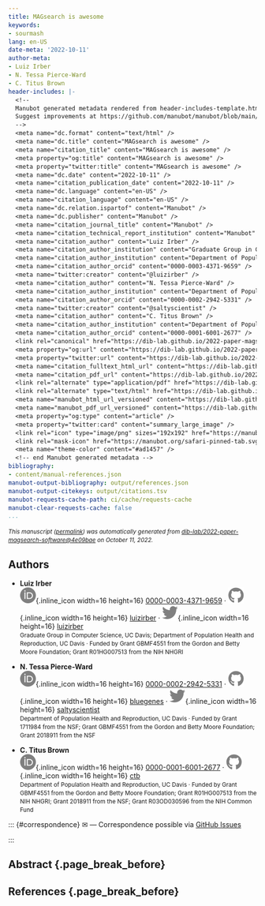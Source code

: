 ```yaml
---
title: MAGsearch is awesome
keywords:
- sourmash
lang: en-US
date-meta: '2022-10-11'
author-meta:
- Luiz Irber
- N. Tessa Pierce-Ward
- C. Titus Brown
header-includes: |-
  <!--
  Manubot generated metadata rendered from header-includes-template.html.
  Suggest improvements at https://github.com/manubot/manubot/blob/main/manubot/process/header-includes-template.html
  -->
  <meta name="dc.format" content="text/html" />
  <meta name="dc.title" content="MAGsearch is awesome" />
  <meta name="citation_title" content="MAGsearch is awesome" />
  <meta property="og:title" content="MAGsearch is awesome" />
  <meta property="twitter:title" content="MAGsearch is awesome" />
  <meta name="dc.date" content="2022-10-11" />
  <meta name="citation_publication_date" content="2022-10-11" />
  <meta name="dc.language" content="en-US" />
  <meta name="citation_language" content="en-US" />
  <meta name="dc.relation.ispartof" content="Manubot" />
  <meta name="dc.publisher" content="Manubot" />
  <meta name="citation_journal_title" content="Manubot" />
  <meta name="citation_technical_report_institution" content="Manubot" />
  <meta name="citation_author" content="Luiz Irber" />
  <meta name="citation_author_institution" content="Graduate Group in Computer Science, UC Davis" />
  <meta name="citation_author_institution" content="Department of Population Health and Reproduction, UC Davis" />
  <meta name="citation_author_orcid" content="0000-0003-4371-9659" />
  <meta name="twitter:creator" content="@luizirber" />
  <meta name="citation_author" content="N. Tessa Pierce-Ward" />
  <meta name="citation_author_institution" content="Department of Population Health and Reproduction, UC Davis" />
  <meta name="citation_author_orcid" content="0000-0002-2942-5331" />
  <meta name="twitter:creator" content="@saltyscientist" />
  <meta name="citation_author" content="C. Titus Brown" />
  <meta name="citation_author_institution" content="Department of Population Health and Reproduction, UC Davis" />
  <meta name="citation_author_orcid" content="0000-0001-6001-2677" />
  <link rel="canonical" href="https://dib-lab.github.io/2022-paper-magsearch-software/" />
  <meta property="og:url" content="https://dib-lab.github.io/2022-paper-magsearch-software/" />
  <meta property="twitter:url" content="https://dib-lab.github.io/2022-paper-magsearch-software/" />
  <meta name="citation_fulltext_html_url" content="https://dib-lab.github.io/2022-paper-magsearch-software/" />
  <meta name="citation_pdf_url" content="https://dib-lab.github.io/2022-paper-magsearch-software/manuscript.pdf" />
  <link rel="alternate" type="application/pdf" href="https://dib-lab.github.io/2022-paper-magsearch-software/manuscript.pdf" />
  <link rel="alternate" type="text/html" href="https://dib-lab.github.io/2022-paper-magsearch-software/v/4e09baee398911cc00811429d8fcfd2e9eca46e8/" />
  <meta name="manubot_html_url_versioned" content="https://dib-lab.github.io/2022-paper-magsearch-software/v/4e09baee398911cc00811429d8fcfd2e9eca46e8/" />
  <meta name="manubot_pdf_url_versioned" content="https://dib-lab.github.io/2022-paper-magsearch-software/v/4e09baee398911cc00811429d8fcfd2e9eca46e8/manuscript.pdf" />
  <meta property="og:type" content="article" />
  <meta property="twitter:card" content="summary_large_image" />
  <link rel="icon" type="image/png" sizes="192x192" href="https://manubot.org/favicon-192x192.png" />
  <link rel="mask-icon" href="https://manubot.org/safari-pinned-tab.svg" color="#ad1457" />
  <meta name="theme-color" content="#ad1457" />
  <!-- end Manubot generated metadata -->
bibliography:
- content/manual-references.json
manubot-output-bibliography: output/references.json
manubot-output-citekeys: output/citations.tsv
manubot-requests-cache-path: ci/cache/requests-cache
manubot-clear-requests-cache: false
...
```







<small><em>
This manuscript
([permalink](https://dib-lab.github.io/2022-paper-magsearch-software/v/4e09baee398911cc00811429d8fcfd2e9eca46e8/))
was automatically generated
from [dib-lab/2022-paper-magsearch-software@4e09bae](https://github.com/dib-lab/2022-paper-magsearch-software/tree/4e09baee398911cc00811429d8fcfd2e9eca46e8)
on October 11, 2022.
</em></small>

## Authors



+ **Luiz Irber**
  <br>
    ![ORCID icon](images/orcid.svg){.inline_icon width=16 height=16}
    [0000-0003-4371-9659](https://orcid.org/0000-0003-4371-9659)
    · ![GitHub icon](images/github.svg){.inline_icon width=16 height=16}
    [luizirber](https://github.com/luizirber)
    · ![Twitter icon](images/twitter.svg){.inline_icon width=16 height=16}
    [luizirber](https://twitter.com/luizirber)<br>
  <small>
     Graduate Group in Computer Science, UC Davis; Department of Population Health and Reproduction, UC Davis
     · Funded by Grant GBMF4551 from the Gordon and Betty Moore Foundation; Grant R01HG007513 from the NIH NHGRI
  </small>

+ **N. Tessa Pierce-Ward**
  <br>
    ![ORCID icon](images/orcid.svg){.inline_icon width=16 height=16}
    [0000-0002-2942-5331](https://orcid.org/0000-0002-2942-5331)
    · ![GitHub icon](images/github.svg){.inline_icon width=16 height=16}
    [bluegenes](https://github.com/bluegenes)
    · ![Twitter icon](images/twitter.svg){.inline_icon width=16 height=16}
    [saltyscientist](https://twitter.com/saltyscientist)<br>
  <small>
     Department of Population Health and Reproduction, UC Davis
     · Funded by Grant 1711984 from the NSF; Grant GBMF4551 from the Gordon and Betty Moore Foundation; Grant 2018911 from the NSF
  </small>

+ **C. Titus Brown**
  <br>
    ![ORCID icon](images/orcid.svg){.inline_icon width=16 height=16}
    [0000-0001-6001-2677](https://orcid.org/0000-0001-6001-2677)
    · ![GitHub icon](images/github.svg){.inline_icon width=16 height=16}
    [ctb](https://github.com/ctb)<br>
  <small>
     Department of Population Health and Reproduction, UC Davis
     · Funded by Grant GBMF4551 from the Gordon and Betty Moore Foundation; Grant R01HG007513 from the NIH NHGRI; Grant 2018911 from the NSF; Grant R03OD030596 from the NIH Common Fund
  </small>


::: {#correspondence}
✉ — Correspondence possible via [GitHub Issues](https://github.com/dib-lab/2022-paper-magsearch-software/issues)

:::


## Abstract {.page_break_before}




## References {.page_break_before}

<!-- Explicitly insert bibliography here -->
<div id="refs"></div>
